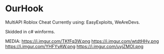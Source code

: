 # OurHook
MultiAPI Roblox Cheat
Currently using: EasyExploits, WeAreDevs.


Skidded in c# winforms.


MEDIA:
https://i.imgur.com/TKfFq3W.png
https://i.imgur.com/wtdtHHy.png
https://i.imgur.com/YHFYvAW.png
https://i.imgur.com/uyjZMOI.png
